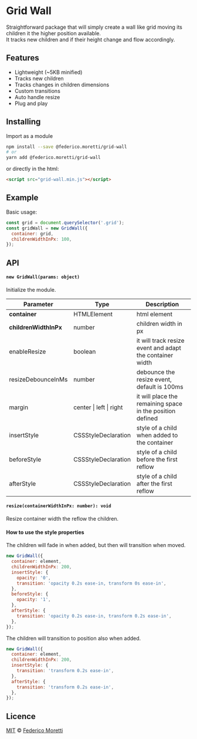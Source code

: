 # Grid Wall

Straightforward package that will simply create a wall like grid moving its children it the higher position available.<br>
It tracks new children and if their height change and flow accordingly.

## Features

- Lightweight (~5KB minified)
- Tracks new children
- Tracks changes in children dimensions
- Custom transitions
- Auto handle resize
- Plug and play

## Installing

Import as a module

```bash
npm install --save @federico.moretti/grid-wall
# or
yarn add @federico.moretti/grid-wall
```

or directly in the html:

```html
<script src="grid-wall.min.js"></script>
```

## Example

Basic usage:

```js
const grid = document.querySelector('.grid');
const gridWall = new GridWall({
  container: grid,
  childrenWidthInPx: 100,
});
```

## API

#### `new GridWall(params: object)`

Initialize the module.

| Parameter             | Type                    | Description                                               |
| --------------------- | ----------------------- | --------------------------------------------------------- |
| **container**         | HTMLElement             | html element                                              |
| **childrenWidthInPx** | number                  | children width in px                                      |
| enableResize          | boolean                 | it will track resize event and adapt the container width  |
| resizeDebounceInMs    | number                  | debounce the resize event, default is 100ms               |
| margin                | center \| left \| right | it will place the remaining space in the position defined |
| insertStyle           | CSSStyleDeclaration     | style of a child when added to the container              |
| beforeStyle           | CSSStyleDeclaration     | style of a child before the first reflow                  |
| afterStyle            | CSSStyleDeclaration     | style of a child after the first reflow                   |

#### `resize(containerWidthInPx: number): void`

Resize container width the reflow the children.

#### How to use the style properties

The children will fade in when added, but then will transition when moved.

```js
new GridWall({
  container: element,
  childrenWidthInPx: 200,
  insertStyle: {
    opacity: '0',
    transition: 'opacity 0.2s ease-in, transform 0s ease-in',
  },
  beforeStyle: {
    opacity: '1',
  },
  afterStyle: {
    transition: 'opacity 0.2s ease-in, transform 0.2s ease-in',
  },
});
```

The children will transition to position also when added.

```js
new GridWall({
  container: element,
  childrenWidthInPx: 200,
  insertStyle: {
    transition: 'transform 0.2s ease-in',
  },
  afterStyle: {
    transition: 'transform 0.2s ease-in',
  },
});
```

## Licence

[MIT](LICENSE) © [Federico Moretti](https://federicomoretti.dev)
